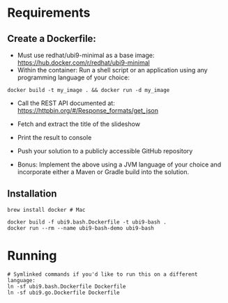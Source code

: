 # Requirements

## Create a Dockerfile:

- Must use redhat/ubi9-minimal as a base image: https://hub.docker.com/r/redhat/ubi9-minimal
- Within the container: Run a shell script or an application using any programming language of your choice:

```shell
docker build -t my_image . && docker run -d my_image
```

- Call the REST API documented at: https://httpbin.org/#/Response_formats/get_json
- Fetch and extract the title of the slideshow
- Print the result to console
- Push your solution to a publicly accessible GitHub repository


- Bonus: Implement the above using a JVM language of your choice and incorporate either a Maven or Gradle build into the
  solution.

## Installation

```shell
brew install docker # Mac

docker build -f ubi9.bash.Dockerfile -t ubi9-bash .
docker run --rm --name ubi9-bash-demo ubi9-bash
```

# Running

```shell
# Symlinked commands if you'd like to run this on a different language:
ln -sf ubi9.bash.Dockerfile Dockerfile
ln -sf ubi9.go.Dockerfile Dockerfile
```
